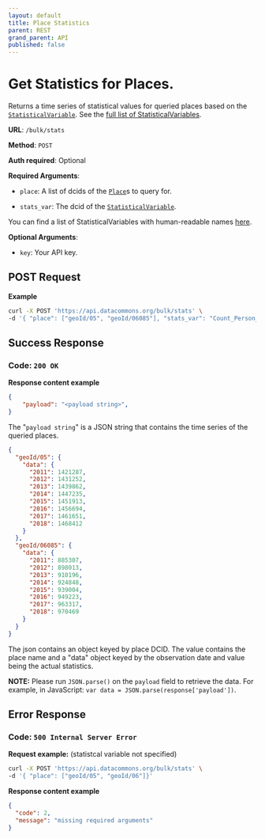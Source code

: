 ```yaml
---
layout: default
title: Place Statistics
parent: REST
grand_parent: API
published: false
---
```


# Get Statistics for Places.

Returns a time series of statistical values for queried places based on the
[`StatisticalVariable`](https://datacommons.org/browser/StatisticalVariable).
See the [full list of StatisticalVariables](/statistical_variables.html).

**URL**: `/bulk/stats`

**Method**: `POST`

**Auth required**: Optional

**Required Arguments**:

*   `place`: A list of dcids of the
    [`Place`](https://datacommons.org/browser/Place)s to query for.

*   `stats_var`: The dcid of the
    [`StatisticalVariable`](https://datacommons.org/browser/StatisticalVariable).

You can find a list of StatisticalVariables with human-readable names [here](/statistical_variables.html).

**Optional Arguments**:

*   `key`: Your API key.

## POST Request

**Example**

```bash
curl -X POST 'https://api.datacommons.org/bulk/stats' \
-d '{ "place": ["geoId/05", "geoId/06085"], "stats_var": "Count_Person_Male"}'
```

## Success Response

### **Code**: `200 OK`

**Response content example**

```json
{
    "payload": "<payload string>",
}
```

The "`payload string`" is a JSON string that contains the time series of the
queried places.

```json
{
  "geoId/05": {
    "data": {
      "2011": 1421287,
      "2012": 1431252,
      "2013": 1439862,
      "2014": 1447235,
      "2015": 1451913,
      "2016": 1456694,
      "2017": 1461651,
      "2018": 1468412
    }
  },
  "geoId/06085": {
    "data": {
      "2011": 885307,
      "2012": 898013,
      "2013": 910196,
      "2014": 924848,
      "2015": 939004,
      "2016": 949223,
      "2017": 963317,
      "2018": 970469
    }
  }
}
```

The json contains an object keyed by place DCID. The value contains the place
name and a "data" object keyed by the observation date and value being the actual
statistics.

**NOTE:** Please run `JSON.parse()` on the `payload` field to retrieve the data. For example, in JavaScript: `var data = JSON.parse(response['payload'])`.


## Error Response

### **Code**: `500 Internal Server Error`

**Request example:** (statistcal variable not specified)

```bash
curl -X POST 'https://api.datacommons.org/bulk/stats' \
-d '{ "place": ["geoId/05", "geoId/06"]}'
```

**Response content example**

```json
{
  "code": 2,
  "message": "missing required arguments"
}
```